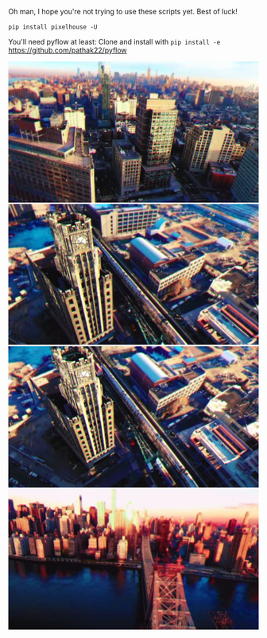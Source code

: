 Oh man, I hope you're not trying to use these scripts yet. Best of luck!

    pip install pixelhouse -U

You'll need pyflow at least: Clone and install with `pip install -e`
https://github.com/pathak22/pyflow

![](docs/images/small/004826.jpg)
![](docs/images/small/002653.jpg)
![](docs/images/small/002739.jpg)
![](docs/images/small/000711.jpg)